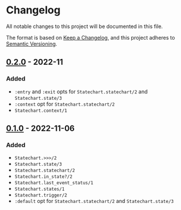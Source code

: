# Changelog

All notable changes to this project will be documented in this file.

The format is based on [Keep a Changelog](https://keepachangelog.com/en/1.0.0/),
and this project adheres to [Semantic Versioning](https://semver.org/spec/v2.0.0.html).

## [0.2.0] - 2022-11

### Added

* `:entry` and `:exit` opts for `Statechart.statechart/2` and `Statechart.state/3`
* `:context` opt for `Statechart.statechart/2`
* `Statechart.context/1`

## [0.1.0] - 2022-11-06

### Added

* `Statechart.>>>/2`
* `Statechart.state/3`
* `Statechart.statechart/2`
* `Statechart.in_state?/2`
* `Statechart.last_event_status/1`
* `Statechart.states/1`
* `Statechart.trigger/2`
* `:default` opt for `Statechart.statechart/2` and `Statechart.state/3`

[0.2.0]: https://github.com/jonathanchukinas/statechart/releases/tag/v0.2.0
[0.1.0]: https://github.com/jonathanchukinas/statechart/releases/tag/v0.1.0
